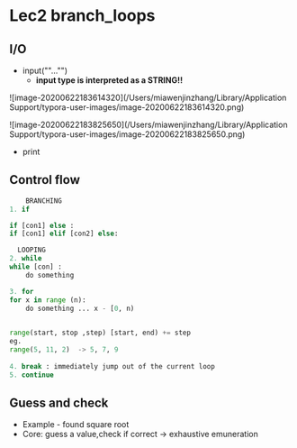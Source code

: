 # Lec2 branch_loops

## I/O

* input(""..."")
  * **input type is interpreted as a STRING!!**

![image-20200622183614320](/Users/miawenjinzhang/Library/Application Support/typora-user-images/image-20200622183614320.png)

![image-20200622183825650](/Users/miawenjinzhang/Library/Application Support/typora-user-images/image-20200622183825650.png)

* print

## Control flow

```python
	BRANCHING
1. if 

if [con1] else :
if [con1] elif [con2] else:

  LOOPING
2. while
while [con] :
	do something

3. for
for x in range (n): 
	do something ... x - [0, n)

                        
range(start, stop ,step) [start, end) += step
eg.
range(5, 11, 2)  -> 5, 7, 9  
                          
4. break : immediately jump out of the current loop
5. continue
```

## Guess and check

* Example - found square root
* Core: guess a value,check if correct -> exhaustive emuneration